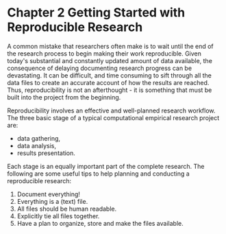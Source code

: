 Chapter 2 Getting Started with Reproducible Research
========================================================

A common mistake that researchers often make is to wait until the end of the research process to begin making their work reproducible. Given today's substantial and constantly updated amount of data available, the consequence of  delaying documenting research progress can be devastating. It can be difficult, and time consuming to sift through all the data files to create an accurate account of how the results are reached. Thus, reproducibility is not an afterthought - it is something that must be built into the project from the beginning.

Reproducibility involves an effective and well-planned research workflow.  The three basic stage of a typical computational empirical research project are:
<ul>
<li>data gathering,</li>
<li>data analysis,</li>
<li>results presentation.</li>
</ul>
Each stage is an equally important part of the complete research. The following are some useful tips to help planning and conducting a reproducible research:
<ol>
<li>Document everything!</li>
<li>Everything is a (text) file.</li>
<li>All files should be human readable.</li>
<li>Explicitly tie all files together.</li>
<li>Have a plan to organize, store and make the files available.</li>
</ol>
